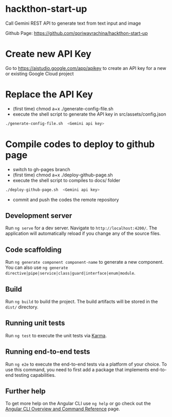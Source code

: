 # hackthon-start-up

Call Gemini REST API to generate text from text input and image

Github Page: https://github.com/qoriwayrachina/hackthon-start-up

# Create new API Key

Go to https://aistudio.google.com/app/apikey to create an API key for a new or existing Google Cloud project

# Replace the API Key

- (first time) chmod a+x ./generate-config-file.sh
- execute the shell script to generate the API key in src/assets/config.json

```sh
./generate-config-file.sh  <Gemini api key>
```

# Compile codes to deploy to github page

- switch to gh-pages branch
- (first time) chmod a+x ./deploy-github-page.sh
- execute the shell script to compiles to docs/ folder

```sh
./deploy-github-page.sh  <Gemini api key>
```
- commit and push the codes the remote repository

## Development server

Run `ng serve` for a dev server. Navigate to `http://localhost:4200/`. The application will automatically reload if you change any of the source files.

## Code scaffolding

Run `ng generate component component-name` to generate a new component. You can also use `ng generate directive|pipe|service|class|guard|interface|enum|module`.

## Build

Run `ng build` to build the project. The build artifacts will be stored in the `dist/` directory.

## Running unit tests

Run `ng test` to execute the unit tests via [Karma](https://karma-runner.github.io).

## Running end-to-end tests

Run `ng e2e` to execute the end-to-end tests via a platform of your choice. To use this command, you need to first add a package that implements end-to-end testing capabilities.

## Further help

To get more help on the Angular CLI use `ng help` or go check out the [Angular CLI Overview and Command Reference](https://angular.io/cli) page.
